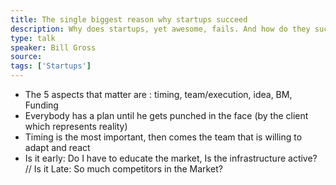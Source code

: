 ```yaml
---
title: The single biggest reason why startups succeed
description: Why does startups, yet awesome, fails. And how do they succed
type: talk
speaker: Bill Gross
source: 
tags: ['Startups']
---
```

- The 5 aspects that matter are : timing, team/execution, idea, BM, Funding
- Everybody has a plan until he gets punched in the face (by the client which represents reality)
- Timing is the most important, then comes the team that is willing to adapt and react
- Is it early: Do I have to educate the market, Is the infrastructure active? // Is it Late: So much competitors in the Market?
